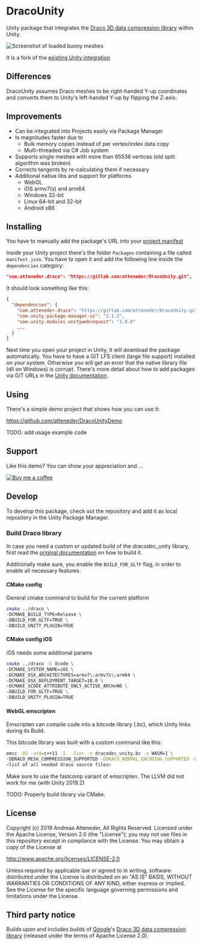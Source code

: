 # DracoUnity

Unity package that integrates the [Draco 3D data compression library](https://google.github.io/draco) within Unity.

![Screenshot of loaded bunny meshes](https://github.com/atteneder/DracoUnityDemo/raw/master/Images/bunnies.png "Lots of Stanford bunny meshes loaded via DracoUnity")

It is a fork of the [existing Unity integration](https://github.com/google/draco/tree/master/unity)

## Differences

DracoUnity assumes Draco meshes to be right-handed Y-up coordinates and converts them to Unity's left-handed Y-up by flipping the Z-axis.

## Improvements

- Can be integrated into Projects easily via Package Manager
- Is magnitudes faster due to
  - Bulk memory copies instead of per vertex/index data copy
  - Multi-threaded via C# Job system
- Supports single meshes with more than 65536 vertices (old split algorithm was broken)
- Corrects tangents by re-calculating them if necessary
- Additional native libs and support for platforms
  - WebGL
  - iOS armv7(s) and arm64
  - Windows 32-bit
  - Linux 64-bit and 32-bit
  - Android x86

## Installing

You have to manually add the package's URL into your [project manifest](https://docs.unity3d.com/Manual/upm-manifestPrj.html)

Inside your Unity project there's the folder `Packages` containing a file called `manifest.json`. You have to open it and add the following line inside the `dependencies` category:

```json
"com.atteneder.draco": "https://gitlab.com/atteneder/DracoUnity.git",
```

It should look something like this:

```json
{
  "dependencies": {
    "com.atteneder.draco": "https://gitlab.com/atteneder/DracoUnity.git",
    "com.unity.package-manager-ui": "2.1.2",
    "com.unity.modules.unitywebrequest": "1.0.0"
    ...
  }
}
```

Next time you open your project in Unity, it will download the package automatically. You have to have a GIT LFS client (large file support) installed on your system. Otherwise you will get an error that the native library file (dll on Windows) is corrupt. There's more detail about how to add packages via GIT URLs in the [Unity documentation](https://docs.unity3d.com/Manual/upm-git.html).

## Using

There's a simple demo project that shows how you can use it:

<https://github.com/atteneder/DracoUnityDemo>


TODO: add usage example code

## Support

Like this demo? You can show your appreciation and ...

[![Buy me a coffee](https://az743702.vo.msecnd.net/cdn/kofi1.png?v=0)](https://ko-fi.com/C0C3BW7G)

## Develop

To develop this package, check out the repository and add it as local repository in the Unity Package Manager.

### Build Draco library

In case you need a custom or updated build of the dracodec_unity library, first read the [original documentation](https://github.com/google/draco/tree/master/unity#build-from-source) on how to build it.

Additionally make sure, you enable the `BUILD_FOR_GLTF` flag, in order to enable all necessary features.

#### CMake config

General cmake command to build for the current platform

```bash
cmake ../draco \
-DCMAKE_BUILD_TYPE=Release \
-DBUILD_FOR_GLTF=TRUE \
-DBUILD_UNITY_PLUGIN=TRUE
```

#### CMake config iOS

iOS needs some additional params

```bash
cmake ../draco -G Xcode \
-DCMAKE_SYSTEM_NAME=iOS \
-DCMAKE_OSX_ARCHITECTURES=armv7\;armv7s\;arm64 \
-DCMAKE_OSX_DEPLOYMENT_TARGET=10.0 \
-DCMAKE_XCODE_ATTRIBUTE_ONLY_ACTIVE_ARCH=NO \
-DBUILD_FOR_GLTF=TRUE \
-DBUILD_UNITY_PLUGIN=TRUE
```

#### WebGL emscripten

Emscripten can compile code into a bitcode library (.bc), which Unity links during its Build.

This bitcode library was built with a custom command like this:

```bash
emcc -O2 -std=c++11 -I. -Iinc -o dracodec_unity.bc -s WASM=1 \
-DDRACO_MESH_COMPRESSION_SUPPORTED -DDRACO_NORMAL_ENCODING_SUPPORTED -DDRACO_STANDARD_EDGEBREAKER_SUPPORTED \
<list of all needed draco source files>
```

Make sure to use the fastcomp variant of emscripten. The LLVM did not work for me (with Unity 2019.2)

TODO: Properly build library via CMake.

## License

Copyright (c) 2019 Andreas Atteneder, All Rights Reserved.
Licensed under the Apache License, Version 2.0 (the "License");
you may not use files in this repository except in compliance with the License.
You may obtain a copy of the License at

   <http://www.apache.org/licenses/LICENSE-2.0>

Unless required by applicable law or agreed to in writing, software
distributed under the License is distributed on an "AS IS" BASIS,
WITHOUT WARRANTIES OR CONDITIONS OF ANY KIND, either express or implied.
See the License for the specific language governing permissions and
limitations under the License.

## Third party notice

Builds upon and includes builds of [Google](https://about.google)'s [Draco 3D data compression library](https://google.github.io/draco) (released under the terms of Apache License 2.0).